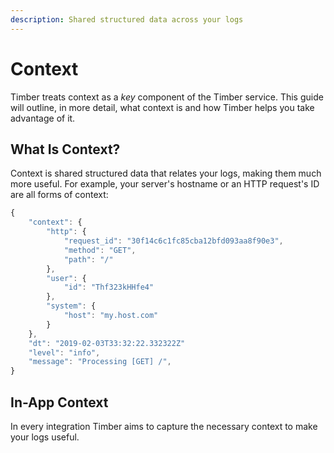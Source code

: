 ```yaml
---
description: Shared structured data across your logs
---
```


# Context

Timber treats context as a _key_ component of the Timber service. This guide will outline, in more detail, what context is and how Timber helps you take advantage of it.

## What Is Context?

Context is shared structured data that relates your logs, making them much more useful. For example, your server's hostname or an HTTP request's ID are all forms of context:

```javascript
{
    "context": {
        "http": {
            "request_id": "30f14c6c1fc85cba12bfd093aa8f90e3",
            "method": "GET",
            "path": "/"
        },
        "user": {
            "id": "Thf323kHHfe4"
        },
        "system": {
            "host": "my.host.com"
        }
    },
    "dt": "2019-02-03T33:32:22.332322Z"
    "level": "info",
    "message": "Processing [GET] /",
}
```

## In-App Context

In every integration Timber aims to capture the necessary context to make your logs useful.





